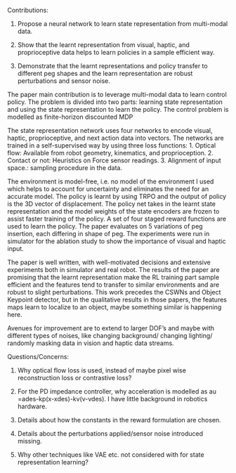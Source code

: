 Contributions: 

1.    Propose a neural network to learn state representation from multi-modal data. 

2.   Show that the learnt representation from visual, haptic, and proprioceptive data helps to learn policies in a sample efficient way. 

3.    Demonstrate that the learnt representations and policy transfer to different peg shapes and the learn representation are robust perturbations and sensor noise. 

 

The paper main contribution is to leverage multi-modal data to learn control policy. The problem is divided into two parts: learning state representation and using the state representation to learn the policy. The control problem is modelled as finite-horizon discounted MDP  

The state representation network uses four networks to encode visual, haptic, proprioceptive, and next action data into vectors. The networks are trained in a self-supervised way by using three loss functions: 1. Optical flow: Available from robot geometry, kinematics, and proprioception. 2. Contact or not: Heuristics on Force sensor readings. 3. Alignment of input space.: sampling procedure in the data.   

The environment is model-free, i.e. no model of the environment I used which helps to account for uncertainty and eliminates the need for an accurate model. The policy is learnt by using TRPO and the output of policy is the 3D vector of displacement. The policy net takes in the learnt state representation and the model weights of the state encoders are frozen to assist faster training of the policy.  A set of four staged reward functions are used to learn the policy. The paper evaluates on 5 variations of peg insertion, each differing in shape of peg. The experiments were run in simulator for the ablation study to show the importance of visual and haptic input.  

The paper is well written, with well-motivated decisions and extensive experiments both in simulator and real robot.  The results of the paper are promising that the learnt representation make the RL training part sample efficient and the features tend to transfer to similar environments and are robust to slight perturbations. This work precedes the CSWNs and Object Keypoint detector, but in the qualitative results in those papers, the features maps learn to localize to an object, maybe something similar is happening here. 

Avenues for improvement are to extend to larger DOF’s and maybe with different types of noises, like changing background/ changing lighting/ randomly masking data in vision and haptic data streams. 

Questions/Concerns: 

1.    Why optical flow loss is used, instead of maybe pixel wise reconstruction loss or contrastive loss? 

2.    For the PD impedance controller, why acceleration is modelled as au =ades-kp(x-xdes)-kv(v-vdes). I have little background in robotics hardware.  

3.    Details about how the constants in the reward formulation are chosen. 

4.    Details about the perturbations applied/sensor noise introduced missing. 

5.    Why other techniques like VAE etc. not considered with for state representation learning? 

 